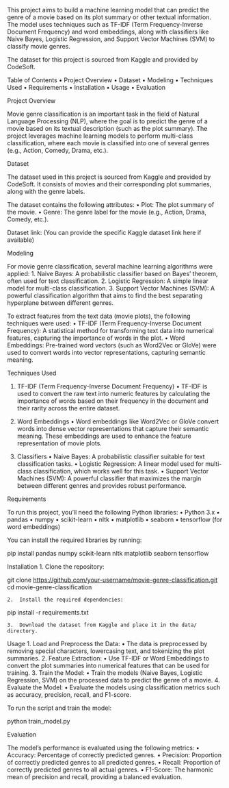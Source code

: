 This project aims to build a machine learning model that can predict the genre of a movie based on its plot summary or other textual information. The model uses techniques such as TF-IDF (Term Frequency-Inverse Document Frequency) and word embeddings, along with classifiers like Naive Bayes, Logistic Regression, and Support Vector Machines (SVM) to classify movie genres.

The dataset for this project is sourced from Kaggle and provided by CodeSoft.

Table of Contents
	•	Project Overview
	•	Dataset
	•	Modeling
	•	Techniques Used
	•	Requirements
	•	Installation
	•	Usage
	•	Evaluation
	

Project Overview

Movie genre classification is an important task in the field of Natural Language Processing (NLP), where the goal is to predict the genre of a movie based on its textual description (such as the plot summary). The project leverages machine learning models to perform multi-class classification, where each movie is classified into one of several genres (e.g., Action, Comedy, Drama, etc.).

Dataset

The dataset used in this project is sourced from Kaggle and provided by CodeSoft. It consists of movies and their corresponding plot summaries, along with the genre labels.

The dataset contains the following attributes:
	•	Plot: The plot summary of the movie.
	•	Genre: The genre label for the movie (e.g., Action, Drama, Comedy, etc.).

Dataset link: (You can provide the specific Kaggle dataset link here if available)

Modeling

For movie genre classification, several machine learning algorithms were applied:
	1.	Naive Bayes: A probabilistic classifier based on Bayes’ theorem, often used for text classification.
	2.	Logistic Regression: A simple linear model for multi-class classification.
	3.	Support Vector Machines (SVM): A powerful classification algorithm that aims to find the best separating hyperplane between different genres.

To extract features from the text data (movie plots), the following techniques were used:
	•	TF-IDF (Term Frequency-Inverse Document Frequency): A statistical method for transforming text data into numerical features, capturing the importance of words in the plot.
	•	Word Embeddings: Pre-trained word vectors (such as Word2Vec or GloVe) were used to convert words into vector representations, capturing semantic meaning.

Techniques Used

1. TF-IDF (Term Frequency-Inverse Document Frequency)
	•	TF-IDF is used to convert the raw text into numeric features by calculating the importance of words based on their frequency in the document and their rarity across the entire dataset.

2. Word Embeddings
	•	Word embeddings like Word2Vec or GloVe convert words into dense vector representations that capture their semantic meaning. These embeddings are used to enhance the feature representation of movie plots.

3. Classifiers
	•	Naive Bayes: A probabilistic classifier suitable for text classification tasks.
	•	Logistic Regression: A linear model used for multi-class classification, which works well for this task.
	•	Support Vector Machines (SVM): A powerful classifier that maximizes the margin between different genres and provides robust performance.

Requirements

To run this project, you’ll need the following Python libraries:
	•	Python 3.x
	•	pandas
	•	numpy
	•	scikit-learn
	•	nltk
	•	matplotlib
	•	seaborn
	•	tensorflow (for word embeddings)

You can install the required libraries by running:

pip install pandas numpy scikit-learn nltk matplotlib seaborn tensorflow

Installation
	1.	Clone the repository:

git clone https://github.com/your-username/movie-genre-classification.git
cd movie-genre-classification


	2.	Install the required dependencies:

pip install -r requirements.txt


	3.	Download the dataset from Kaggle and place it in the data/ directory.

Usage
	1.	Load and Preprocess the Data:
	•	The data is preprocessed by removing special characters, lowercasing text, and tokenizing the plot summaries.
	2.	Feature Extraction:
	•	Use TF-IDF or Word Embeddings to convert the plot summaries into numerical features that can be used for training.
	3.	Train the Model:
	•	Train the models (Naive Bayes, Logistic Regression, SVM) on the processed data to predict the genre of a movie.
	4.	Evaluate the Model:
	•	Evaluate the models using classification metrics such as accuracy, precision, recall, and F1-score.

To run the script and train the model:

python train_model.py

Evaluation

The model’s performance is evaluated using the following metrics:
	•	Accuracy: Percentage of correctly predicted genres.
	•	Precision: Proportion of correctly predicted genres to all predicted genres.
	•	Recall: Proportion of correctly predicted genres to all actual genres.
	•	F1-Score: The harmonic mean of precision and recall, providing a balanced evaluation.

